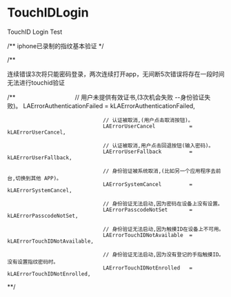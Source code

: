 # TouchIDLogin
TouchID Login Test


/**
iphone已录制的指纹基本验证
*/

/**

连续错误3次将只能密码登录，两次连续打开app，无间断5次错误将存在一段时间无法进行touchid验证

/**
                                  
                                  // 用户未提供有效证书,(3次机会失败 --身份验证失败)。
                                   LAErrorAuthenticationFailed = kLAErrorAuthenticationFailed,
                                   
                                   // 认证被取消,(用户点击取消按钮)。
                                   LAErrorUserCancel           = kLAErrorUserCancel,
                                   
                                   // 认证被取消,用户点击回退按钮(输入密码)。
                                   LAErrorUserFallback         = kLAErrorUserFallback,
                                   
                                   // 身份验证被系统取消,(比如另一个应用程序去前台,切换到其他 APP)。
                                   LAErrorSystemCancel         = kLAErrorSystemCancel,
                                   
                                   // 身份验证无法启动,因为密码在设备上没有设置。
                                   LAErrorPasscodeNotSet       = kLAErrorPasscodeNotSet,
                                   
                                   // 身份验证无法启动,因为触摸ID在设备上不可用。
                                   LAErrorTouchIDNotAvailable  = kLAErrorTouchIDNotAvailable,
                                   
                                   // 身份验证无法启动,因为没有登记的手指触摸ID。 没有设置指纹密码时。
                                   LAErrorTouchIDNotEnrolled   = kLAErrorTouchIDNotEnrolled,
                                   
**/
                                   
